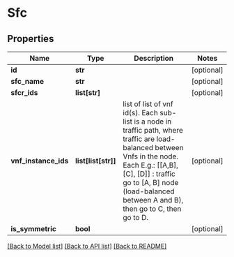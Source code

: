 # Sfc

## Properties
Name | Type | Description | Notes
------------ | ------------- | ------------- | -------------
**id** | **str** |  | [optional] 
**sfc_name** | **str** |  | [optional] 
**sfcr_ids** | **list[str]** |  | [optional] 
**vnf_instance_ids** | **list[list[str]]** | list of list of vnf id(s). Each sub-list is a node in traffic path, where traffic are load-balanced between Vnfs in the node. Each E.g.: [[A,B], [C], [D]] : traffic go to [A, B] node (load-balanced between A and B), then go to C, then go to D. | [optional] 
**is_symmetric** | **bool** |  | [optional] 

[[Back to Model list]](../README.md#documentation-for-models) [[Back to API list]](../README.md#documentation-for-api-endpoints) [[Back to README]](../README.md)


